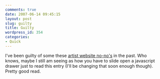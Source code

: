 ```yaml
---
comments: true
date: 2007-06-14 09:45:15
layout: post
slug: guilty
title: Guilty
wordpress_id: 354
categories:
- Quick
---
```


I've been guilty of some these [artist website no-no's](http://www.linesandcolors.com/2007/05/31/how-not-to-display-your-artwork-on-the-web/) in the past. Who knows, maybe I still am seeing as how you have to slide open a javascript drawer just to read this entry (I'll be changing that soon enough though). Pretty good read.
